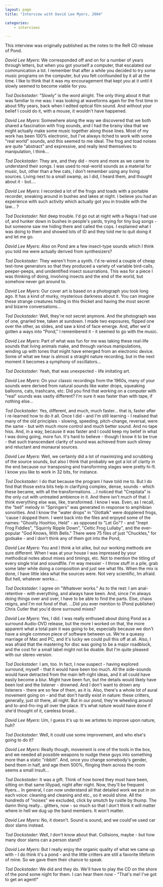 ```yaml
---
layout: page
title: "Interview with David Lee Myers, 2004"

categories:
    - interviews

---
```


This interview was originally published as the notes to the ReR CD release of Pond.

*David Lee Myers*: We corresponded off and on for a number of years through letters, but when you got yourself a computer, that escalated our communication a lot. I remember that after a while you decided to try some music programs on the computer, but you felt confounded by it all at the time. I like to think that it was my encouragement that kept you at it until it slowly seemed to become viable for you.

*Tod Dockstader*: &quot;Slowly&quot; is the word alright. The only thing about it that was familiar to me was: I was looking at waveforms again for the first time in about fifty years, back when I edited optical film sound. And without your belief I could do it, with a mouse, it wouldn't have happened.

*David Lee Myers*: Somewhere along the way we discovered that we both shared a fascination with frog sounds, and I had the brainy idea that we might actually make some music together along those lines. Most of my work has been 100% electronic, but I've always itched to work with some &quot;real world&quot; sounds, and this seemed to me ideal. The frog and toad noises are quite &quot;abstract&quot; and expressive, and really lend themselves to manipulation, I think...

*Tod Dockstader*: They are, and they did - more and more as we came to understand their songs. I was used to real-world sounds as a material for music, but, other than a few cats, I don't remember using any living sources. Living next to a small swamp, as I did, I heard them, and thought about it - but....

*David Lee Myers*: I recorded a lot of the frogs and toads with a portable recorder, sneaking around in bushes and lakes at night. I believe you had an experience with such activity which actually got you in trouble with the law... ?

*Tod Dockstader*: Not deep trouble. I'd go out at night with a Nagra I had use of, and hunker down in bushes in people's yards, trying for tiny bug songs - but someone saw me hiding there and called the cops. I explained what I was doing to them and showed lots of ID and they told me to quit doing it and let me go.

*David Lee Myers*: Also on Pond are a few insect-type sounds which I think you told me were actually derived from synthesizers?

*Tod Dockstader*: They weren't from a synth. I'd re-wired a couple of cheap test-tone generators so that they produced a variety of variable bird-calls, peeper-peeps, and unidentified insect susurrations. This was for a piece I was thinking of doing, involving insects and the end of the world, but somehow never got around to.

*David Lee Myers*: Our cover art is based on a photograph you took long ago. It has a kind of murky, mysterious darkness about it. You can imagine these strange creatures hiding in this thicket and having the most secret and bizarre conversations...

*Tod Dockstader*: Well, they're not secret anymore. And the photograph was of one, gnarled tree, taken at sundown. I made two exposures, flipped one over the other, as slides, and saw a kind of face emerge. And, after we'd gotten a ways into &quot;Pond,&quot; I remembered it - it seemed to go with the music.

*David Lee Myers*: Part of what was fun for me was taking these real-life sounds that living animals make, and through various manipulations, winding up with tones that might have emerged from an electronic device. Some of what we hear is almost a straight nature recording, but in the next moment it becomes a symphony of oscillators...

*Tod Dockstader*: Yeah, that was unexpected - life imitating art.

*David Lee Myers*: On your classic recordings from the 1960s, many of your sounds were derived from natural sounds like water drops, squeaking balloons, cats, trashcans, etc. Did you find that working on a computer with &quot;real&quot; sounds was vastly different? I'm sure it was faster than with tape, if nothing else...

*Tod Dockstader*: Yes, different, and much, much faster... that is, faster after I re-learned how to do it all. Once I did - and I'm still learning - I realised that many of the old principles - slowing, speeding, pitch-change, reversal, were the same - but with much more control and much better sound. And no tape hiss. And, in a way, because it was faster and I could keep my belief in what I was doing going, more fun. It's hard to believe - though I know it to be true - that such transcendant clarity of sound was achieved from such slimey and reluctant and monaural sources.

*David Lee Myers*: Well, we certainly did a lot of maximizing and scrubbing of the source sounds, but also I think that probably we got a lot of clarity in the end because our transposing and transforming stages were pretty hi-fi. I know you like to work in 32 bits, for instance.

*Tod Dockstader*: I do that because the program I have told me to. But I do find that those extra bits help in clarifying complex, dense, sounds - which these became, with all the transformations. ...I noticed that &quot;Crepitata&quot; is the only cut with untreated ambience in it. And there isn't much of that. I think everything else was, like, transformed. I know I was. Even, as I recall, the &quot;bell&quot; melody in &quot;Springers&quot; was generated in response to amphibian sonorities. And I know the &quot;water drops&quot; in &quot;Glottalk&quot; were dopplered frogs, 'cause I dopped them. I went back into the files and enjoyed some of the names: &quot;Ghostly HooHoo, Held&quot; - as opposed to &quot;Let Go&quot;? - and &quot;Inept Frog Fiddles&quot;, &quot;Squirrly Ripple Down&quot;, &quot;Celtic Frog Lullaby&quot;, and the ever-popular &quot;God Knows, With Bells.&quot; There were 75 files of just &quot;Chuckles,&quot; for godsake - and I don't think any of them got into the Pond,

*David Lee Myers*: You and I think a lot alike, but our working methods are sure different. When I was at your house I was impressed by your methodical notes about mixes and timings, etc. Not to mention the titling of every single trial and soundfile. I'm way messier -  I throw stuff in a pile, grab some later while doing a composition and just see what fits. When the mix is done, I have little idea what the sources were. Not very scientific, Im afraid. But hell, whatever works...

*Tod Dockstader*: I agree on &quot;Whatever works.&quot; As to the rest: I am anal-retentive - with everything, and always have been. And, since I'm always doing things over and over, I have to be able to find the parts. Else, chaos reigns, and I'm not fond of that. ...Did you ever mention to (Pond publisher) Chris Cutler that you'd done surround mixes?

*David Lee Myers*: Yes, I did. I was really enthused about doing Pond as a surround Audio-DVD release, but the more I worked on that, the more apparent what a total pain it was going to be, especially because we don't have a single common piece of software between us. We're a queasy marriage of Mac and PC, and it's lucky we could pull this off at all. Also, I was afraid that the mastering for disc was going to be a major roadblock, and the cost for a small label might not be doable. But I'm quite pleased with our stereo version.

*Tod Dockstader*: I am, too. In fact, I now suspect - having explored surround, myself - that it would have been too much. All the side-sounds would have detracted from the main left-right ideas, and it all could have easily become a blur. Might have been fun, but the details would likely have been lost and the listener - drowned. And I don't want to drown any listeners - there are so few of them, as it is. Also, there's a whole lot of aural movement going on - and that don't hardly exist in nature: these critters, generally, just sit there, all night. But in our pond, they're wheeling around and to-and-fro-ing all over the place. It's what nature would have done if she'd thought of it, careless broad...

*David Lee Myers*: Um, I guess it's up to we artistes to improve upon nature, huh?

*Tod Dockstader*: Well, it could use some improvement, and who else's going to do it?

*David Lee Myers*: Really though, movement is one of the tools in the box, and we needed all possible weapons to nudge these guys into something more than a static &quot;ribbitt&quot;. And, once you change somebody's gender, bend them in half, and age them 500%, flinging them across the room seems a small insult...

*Tod Dockstader*: It was a gift. Think of how bored they must have been, sitting on that same lillypad, night after night. Now, they'll be frequent flyers... In general, I can now understand all that detailed work we put in on each voice: cleaning and cleaning and etc., so it would shine. All the hundreds of &quot;noises&quot; we excluded, click by smutch by rustle by thump. The damn thing really... glitters, now - so much so that I don't think it will matter where in hell we dug up the band members. It won't matter.

*David Lee Myers*: No, it doesn't. Sound is sound, and we could've used car door slams instead.

*Tod Dockstader*: Well, I don't know about that. Collisions, maybe - but how many door slams can a person stand?

*David Lee Myers*: But I really enjoy the organic quality of what we came up with - I do think it's a pond - and the little critters are still a favorite lifeform of mine. So we gave them their chance to speak.

*Tod Dockstader*: We did and they do. We'll have to play the CD on the shore of the pond some night for them. I can hear them now - &quot;That's me! I've got to get an agent!&quot;

